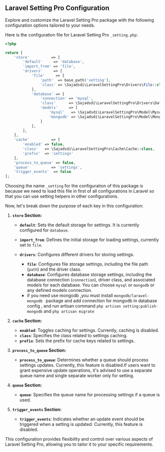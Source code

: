 ## Laravel Setting Pro Configuration
Explore and customize the Laravel Setting Pro package with the following configuration options tailored to your needs.

Here is the configuration file for Laravel Setting Pro `_setting.php`:

```php
<?php

return [
    'store'          => [
        'default'     => 'database',
        'import_from' => 'file',
        'drivers'     => [
            'file'     => [
                'path'  => base_path('setting'),
                'class' => \Sajadsdi\LaravelSettingPro\Drivers\File::class,
            ],
            'database' => [
                'connection' => 'mysql',
                'class'      => \Sajadsdi\LaravelSettingPro\Drivers\Database::class,
                'models'     => [
                    'mysql'   => \Sajadsdi\LaravelSettingPro\Model\MysqlSetting::class,
                    'mongodb' => \Sajadsdi\LaravelSettingPro\Model\MongoSetting::class
                ]
            ],
        ],
    ],
    'cache'          => [
        'enabled' => false,
        'class'   => \Sajadsdi\LaravelSettingPro\Cache\Cache::class,
        'prefix'  => 'settings'
    ],
    'process_to_queue' => false,
    'queue'          => 'settings',
    'trigger_events'  => false
];

```
Choosing the name `_setting` for the configuration of this package is because we need to load this file in first of all configurations in Laravel so that you can use setting helpers in other configurations.


Now, let's break down the purpose of each key in this configuration:

1. **`store` Section:**

    - **`default`**: Sets the default storage for settings. It is currently configured for `database`.
    - **`import_from`**: Defines the initial storage for loading settings, currently set to `file`.
    - **`drivers`**: Configures different drivers for storing settings.

        - **`file`**: Configures file storage settings, including the file path (`path`) and the driver class.
        - **`database`**: Configures database storage settings, including the database connection (`connection`), driver class, and associated models for each database. You can choose `mysql` or `mongodb` or any defined models connection. 
        - if you need use mongodb ,you must install `mongodb/laravel-mongodb
          ` package and add connection for mongodb in database config , and run artisan command `php artisan setting:publish-mongodb` and `php artisan migrate`

2. **`cache` Section:**

    - **`enabled`**: Toggles caching for settings. Currently, caching is disabled.
    - **`class`**: Specifies the class related to settings caching.
    - **`prefix`**: Sets the prefix for cache keys related to settings.

3. **`process_to_queue` Section:**

    - **`process_to_queue`**: Determines whether a queue should process settings updates. Currently, this feature is disabled.If users want to grant expensive update operations, it's advised to use a separate queue name and single separate worker only for setting.

4. **`queue` Section:**

    - **`queue`**: Specifies the queue name for processing settings if a queue is used.

5. **`trigger_events` Section:**

    - **`trigger_events`**: Indicates whether an update event should be triggered when a setting is updated. Currently, this feature is disabled.

This configuration provides flexibility and control over various aspects of Laravel Setting Pro, allowing you to tailor it to your specific requirements.
